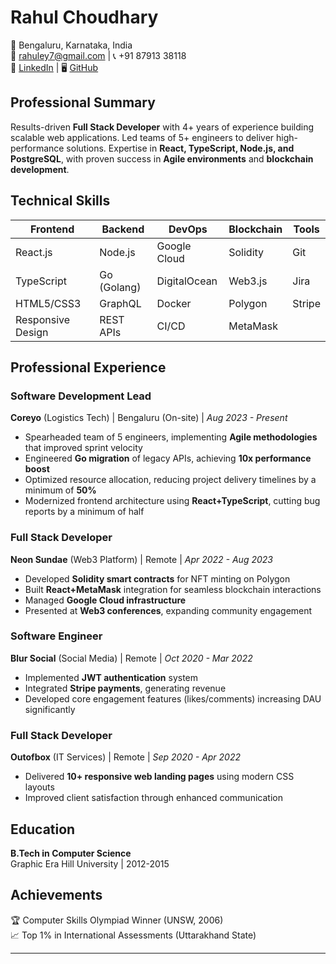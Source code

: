 # **Rahul Choudhary**  
📍 Bengaluru, Karnataka, India  
📧 rahuley7@gmail.com | 📞 +91 87913 38118  
🔗 [LinkedIn](https://www.linkedin.com/in/rhlc/) | 🖥️ [GitHub](https://github.com/rhlc)  

## **Professional Summary**  
Results-driven **Full Stack Developer** with 4+ years of experience building scalable web applications. Led teams of 5+ engineers to deliver high-performance solutions. Expertise in **React, TypeScript, Node.js, and PostgreSQL**, with proven success in **Agile environments** and **blockchain development**.

## **Technical Skills**  
| **Frontend** | **Backend** | **DevOps** | **Blockchain** | **Tools** |
|--------------|-------------|------------|----------------|-----------|
| React.js | Node.js | Google Cloud | Solidity | Git |
| TypeScript | Go (Golang) | DigitalOcean | Web3.js | Jira |
| HTML5/CSS3 | GraphQL | Docker | Polygon | Stripe |
| Responsive Design | REST APIs | CI/CD | MetaMask | |

## **Professional Experience**  

### **Software Development Lead**  
**Coreyo** (Logistics Tech) | Bengaluru (On-site) | *Aug 2023 - Present*  
- Spearheaded team of 5 engineers, implementing **Agile methodologies** that improved sprint velocity  
- Engineered **Go migration** of legacy APIs, achieving **10x performance boost**  
- Optimized resource allocation, reducing project delivery timelines by a minimum of **50%**  
- Modernized frontend architecture using **React+TypeScript**, cutting bug reports by a minimum of half  

### **Full Stack Developer**  
**Neon Sundae** (Web3 Platform) | Remote | *Apr 2022 - Aug 2023*  
- Developed **Solidity smart contracts** for NFT minting on Polygon  
- Built **React+MetaMask** integration for seamless blockchain interactions  
- Managed **Google Cloud infrastructure**  
- Presented at **Web3 conferences**, expanding community engagement  

### **Software Engineer**  
**Blur Social** (Social Media) | Remote | *Oct 2020 - Mar 2022*  
- Implemented **JWT authentication** system  
- Integrated **Stripe payments**, generating revenue 
- Developed core engagement features (likes/comments) increasing DAU significantly  

### **Full Stack Developer**  
**Outofbox** (IT Services) | Remote | *Sep 2020 - Apr 2022*  
- Delivered **10+ responsive web landing pages** using modern CSS layouts  
- Improved client satisfaction through enhanced communication  

## **Education**  
**B.Tech in Computer Science**  
Graphic Era Hill University | 2012-2015  

## **Achievements**  
🏆 Computer Skills Olympiad Winner (UNSW, 2006)  
📈 Top 1% in International Assessments (Uttarakhand State)  

---
